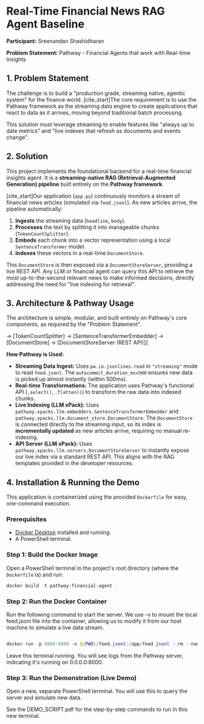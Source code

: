 
# Real-Time Financial News RAG Agent Baseline

**Participant:** Sreenandan Shashidharan

**Problem Statement:** Pathway - Financial Agents that work with Real-time Insights 

## 1. Problem Statement

The challenge is to build a "production grade, streaming native, agentic system"  for the finance world. [cite_start]The core requirement is to use the Pathway framework as the streaming data engine to create applications that react to data as it arrives, moving beyond traditional batch processing.

This solution must leverage streaming to enable features like "always up to date metrics" and "live indexes that refresh as documents and events change".

## 2. Solution

This project implements the foundational backend for a real-time financial insights agent. It is a **streaming-native RAG (Retrieval-Augmented Generation) pipeline** built entirely on the **Pathway framework**.

[cite_start]Our application (`app.py`) continuously monitors a stream of financial news articles (simulated via `feed.jsonl`). As new articles arrive, the pipeline automatically:
1.  **Ingests** the streaming data (`headline`, `body`).
2.  **Processes** the text by splitting it into manageable chunks (`TokenCountSplitter`).
3.  **Embeds** each chunk into a vector representation using a local `SentenceTransformer` model.
4.  **Indexes** these vectors in a real-time `DocumentStore`.

This `DocumentStore` is then exposed via a `DocumentStoreServer`, providing a live REST API. Any LLM or financial agent can query this API to retrieve the most up-to-the-second relevant news to make informed decisions, directly addressing the need for "live indexing for retrieval".

## 3. Architecture & Pathway Usage

The architecture is simple, modular, and built entirely on Pathway's core components, as required by the "Problem Statement".

 -> [TokenCountSplitter] -> [SentenceTransformerEmbedder] -> [DocumentStore] -> [DocumentStoreServer (REST API)]]

**How Pathway is Used:**

* **Streaming Data Ingest:** Uses `pw.io.jsonlines.read` in `"streaming"` mode to read `feed.jsonl`. The `autocommit_duration_ms=500` ensures new data is picked up almost instantly (within 500ms).
* **Real-time Transformations:** The application uses Pathway's functional API (`.select()`, `.flatten()`) to transform the raw data into indexed chunks.
* **Live Indexing (LLM xPack):** Uses `pathway.xpacks.llm.embedders.SentenceTransformerEmbedder` and `pathway.xpacks.llm.document_store.DocumentStore`. The `DocumentStore` is connected directly to the streaming input, so its index is **incrementally updated** as new articles arrive, requiring no manual re-indexing.
* **API Server (LLM xPack):** Uses `pathway.xpacks.llm.servers.DocumentStoreServer` to instantly expose our live index via a standard REST API. This aligns with the RAG templates provided in the developer resources.

## 4. Installation & Running the Demo

This application is containerized using the provided `Dockerfile` for easy, one-command execution.

### Prerequisites

* [Docker Desktop](https://www.docker.com/products/docker-desktop/) installed and running.
* A PowerShell terminal.

### Step 1: Build the Docker Image

Open a PowerShell terminal in the project's root directory (where the `Dockerfile` is) and run:

```powershell
docker build -t pathway-financial-agent .
```
### Step 2: Run the Docker Container
Run the following command to start the server. We use -v to mount the local feed.jsonl file into the container, allowing us to modify it from our host machine to simulate a live data stream.

```PowerShell

docker run -p 8000:8000 -v ${PWD}/feed.jsonl:/app/feed.jsonl --rm --name pathway-app pathway-financial-agent
```
Leave this terminal running. You will see logs from the Pathway server, indicating it's running on 0.0.0.0:8000.

### Step 3: Run the Demonstration (Live Demo)
Open a new, separate PowerShell terminal. You will use this to query the server and simulate new data.

See the DEMO_SCRIPT.pdf for the step-by-step commands to run in this new terminal.
